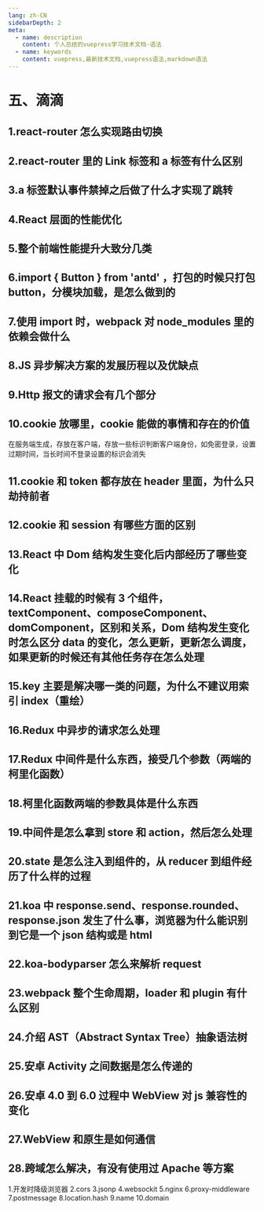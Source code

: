 ```yaml
---
lang: zh-CN
sidebarDepth: 2
meta:
  - name: description
    content: 个人总结的vuepress学习技术文档-语法
  - name: keywords
    content: vuepress,最新技术文档,vuepress语法,markdown语法
---
```


# 五、滴滴

## 1.react-router 怎么实现路由切换

## 2.react-router 里的 Link 标签和 a 标签有什么区别

## 3.a 标签默认事件禁掉之后做了什么才实现了跳转

## 4.React 层面的性能优化

## 5.整个前端性能提升大致分几类

## 6.import { Button } from 'antd' ，打包的时候只打包 button，分模块加载，是怎么做到的

## 7.使用 import 时，webpack 对 node_modules 里的依赖会做什么

## 8.JS 异步解决方案的发展历程以及优缺点

## 9.Http 报文的请求会有几个部分

## 10.cookie 放哪里，cookie 能做的事情和存在的价值

在服务端生成，存放在客户端，存放一些标识判断客户端身份，如免密登录，设置过期时间，当长时间不登录设置的标识会消失

## 11.cookie 和 token 都存放在 header 里面，为什么只劫持前者

## 12.cookie 和 session 有哪些方面的区别

## 13.React 中 Dom 结构发生变化后内部经历了哪些变化

## 14.React 挂载的时候有 3 个组件，textComponent、composeComponent、domComponent，区别和关系，Dom 结构发生变化时怎么区分 data 的变化，怎么更新，更新怎么调度，如果更新的时候还有其他任务存在怎么处理

## 15.key 主要是解决哪一类的问题，为什么不建议用索引 index（重绘）

## 16.Redux 中异步的请求怎么处理

## 17.Redux 中间件是什么东西，接受几个参数（两端的柯里化函数）

## 18.柯里化函数两端的参数具体是什么东西

## 19.中间件是怎么拿到 store 和 action，然后怎么处理

## 20.state 是怎么注入到组件的，从 reducer 到组件经历了什么样的过程

## 21.koa 中 response.send、response.rounded、response.json 发生了什么事，浏览器为什么能识别到它是一个 json 结构或是 html

## 22.koa-bodyparser 怎么来解析 request

## 23.webpack 整个生命周期，loader 和 plugin 有什么区别

## 24.介绍 AST（Abstract Syntax Tree）抽象语法树

## 25.安卓 Activity 之间数据是怎么传递的

## 26.安卓 4.0 到 6.0 过程中 WebView 对 js 兼容性的变化

## 27.WebView 和原生是如何通信

## 28.跨域怎么解决，有没有使用过 Apache 等方案

1.开发时降级浏览器
2.cors
3.jsonp
4.websockit
5.nginx
6.proxy-middleware
7.postmessage
8.location.hash
9.name
10.domain
